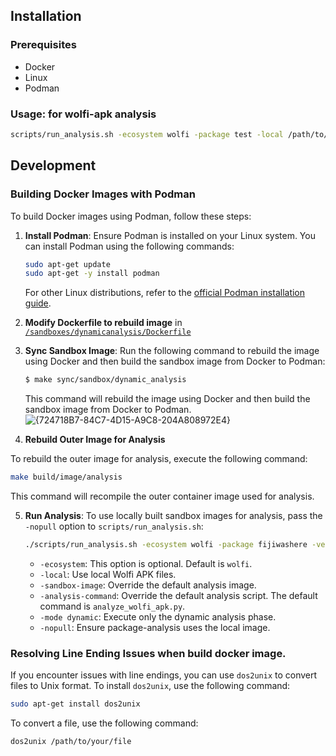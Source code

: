 ## Installation

### Prerequisites

- Docker
- Linux
- Podman


### Usage: for wolfi-apk analysis



```bash
scripts/run_analysis.sh -ecosystem wolfi -package test -local /path/to/test -sandbox-image 'customised_sandbox_for_dynamic_analysis' -mode dynamic
```
## Development

### Building Docker Images with Podman

To build Docker images using Podman, follow these steps:

1. **Install Podman**: Ensure Podman is installed on your Linux system. You can install Podman using the following commands:

    ```bash
    sudo apt-get update
    sudo apt-get -y install podman
    ```

    For other Linux distributions, refer to the [official Podman installation guide](https://podman.io/getting-started/installation).

2. **Modify Dockerfile to rebuild image** in [`/sandboxes/dynamicanalysis/Dockerfile`](./sandboxes/dynamicanalysis/Dockerfile)

3. **Sync Sandbox Image**: Run the following command to rebuild the image using Docker and then build the sandbox image from Docker to Podman:

    ```bash
    $ make sync/sandbox/dynamic_analysis
    ```


    This command will rebuild the image using Docker and then build the sandbox image from Docker to Podman.
![{724718B7-84C7-4D15-A9C8-204A808972E4}](https://github.com/user-attachments/assets/150ba477-4d84-4b25-9860-759bdf6d4210)

4. **Rebuild Outer Image for Analysis**

To rebuild the outer image for analysis, execute the following command:

```bash
make build/image/analysis
```

This command will recompile the outer container image used for analysis.

5. **Run Analysis**: To use locally built sandbox images for analysis, pass the `-nopull` option to `scripts/run_analysis.sh`:

    ```bash
    ./scripts/run_analysis.sh -ecosystem wolfi -package fijiwashere -version fijiwashere.0.0.0  -local /path/fijiwashere12323-0.0.0-r0.apk -sandbox-image 'wolfi-apk/dynamic-analysis'   -analysis-command 'analyze_wolfi_apk.py' -mode dynamic -nopull  
    ```
    - `-ecosystem`: This option is optional. Default is `wolfi`.
    - `-local`: Use local Wolfi APK files.
    - `-sandbox-image`: Override the default analysis image.
    - `-analysis-command`: Override the default analysis script. The default command is `analyze_wolfi_apk.py`.
    - `-mode dynamic`: Execute only the dynamic analysis phase.
    - `-nopull`: Ensure package-analysis uses the local image.

### Resolving Line Ending Issues when build docker image.

If you encounter issues with line endings, you can use `dos2unix` to convert files to Unix format. To install `dos2unix`, use the following command:

```bash
sudo apt-get install dos2unix
```

To convert a file, use the following command:

```bash
dos2unix /path/to/your/file
```